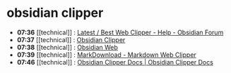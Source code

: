 # obsidian clipper
- **07:36** [[technical]] :  [Latest / Best Web Clipper - Help - Obsidian Forum](https://forum.obsidian.md/t/latest-best-web-clipper/49980)
- **07:37** [[technical]]
   :  [Obsidian Clipper](https://chromewebstore.google.com/detail/obsidian-clipper/mphkdfmipddgfobjhphabphmpdckgfhb?pli=1)
- **07:38** [[technical]]
   :  [Obsidian Web](https://chromewebstore.google.com/detail/obsidian-web/edoacekkjanmingkbkgjndndibhkegad)
- **07:39** [[technical]] :  [MarkDownload - Markdown Web Clipper](https://chromewebstore.google.com/detail/markdownload-markdown-web/pcmpcfapbekmbjjkdalcgopdkipoggdi)
- **07:46** [[technical]] :  [Obsidian Clipper Docs | Obsidian Clipper Docs](https://docs.obsidianclipper.com/)